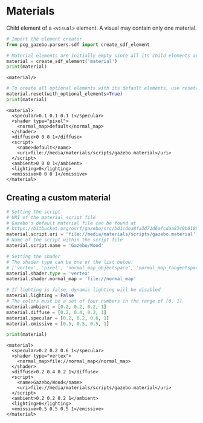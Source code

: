 
# Materials

Child element of a `<visual>` element. A visual may contain only one material.


```python
# Import the element creator
from pcg_gazebo.parsers.sdf import create_sdf_element
```


```python
# Material elements are initially empty since all its child elements are optional
material = create_sdf_element('material')
print(material)
```

    <material/>
    



```python
# To create all optional elements with its default elements, use reset()
material.reset(with_optional_elements=True)
print(material)
```

    <material>
      <specular>0.1 0.1 0.1 1</specular>
      <shader type="pixel">
        <normal_map>default</normal_map>
      </shader>
      <diffuse>0 0 0 1</diffuse>
      <script>
        <name>default</name>
        <uri>file://media/materials/scripts/gazebo.material</uri>
      </script>
      <ambient>0 0 0 1</ambient>
      <lighting>0</lighting>
      <emissive>0 0 0 1</emissive>
    </material>
    


## Creating a custom material


```python
# Setting the script
# URI of the material script file
# Gazebo's default material file can be found at
# https://bitbucket.org/osrf/gazebo/src/bd1cdea8fa3d71d6afcdaa83c9b01891d5f72e71/media/materials/scripts/gazebo.material?at=default&fileviewer=file-view-default
material.script.uri = 'file://media/materials/scripts/gazebo.material'
# Name of the script within the script file
material.script.name = 'Gazebo/Wood'

# Setting the shader
# The shader type can be one of the list below:
# ['vertex', 'pixel', 'normal_map_objectspace', 'normal_map_tangentspace']
material.shader.type = 'vertex'
material.shader.normal_map = 'file://normal_map'

# If lighting is false, dynamic lighting will be disabled
material.lighting = False
# The colors must be a set of four numbers in the range of [0, 1]
material.ambient = [0.2, 0.2, 0.2, 1]
material.diffuse = [0.2, 0.4, 0.2, 1]
material.specular = [0.2, 0.2, 0.6, 1]
material.emissive = [0.5, 0.5, 0.5, 1]

print(material)
```

    <material>
      <specular>0.2 0.2 0.6 1</specular>
      <shader type="vertex">
        <normal_map>file://normal_map</normal_map>
      </shader>
      <diffuse>0.2 0.4 0.2 1</diffuse>
      <script>
        <name>Gazebo/Wood</name>
        <uri>file://media/materials/scripts/gazebo.material</uri>
      </script>
      <ambient>0.2 0.2 0.2 1</ambient>
      <lighting>0</lighting>
      <emissive>0.5 0.5 0.5 1</emissive>
    </material>
    

